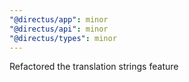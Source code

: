 ```yaml
---
"@directus/app": minor
"@directus/api": minor
"@directus/types": minor
---
```


Refactored the translation strings feature
